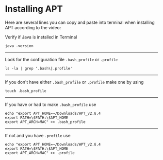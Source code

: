 # Installing APT

Here are several lines you can copy and paste into terminal when installing APT according to the video:


Verify if Java is installed in Terminal

    java -version

---

Look for the configuration file `.bash_profile` or `.profile`

    ls -la | grep '.bash\|.profile'
        
---

If you don't have either `.bash_profile` or `.profile` make one by using

    touch .bash_profile

---

If you have or had to make `.bash_profile` use 

    echo "export APT_HOME=~/Downloads/APT_v2.8.4
    export PATH=\$PATH:\$APT_HOME
    export APT_ARCH=MAC" >> .bash_profile

---

If not and you have `.profile` use

    echo "export APT_HOME=~/Downloads/APT_v2.8.4
    export PATH=\$PATH:\$APT_HOME
    export APT_ARCH=MAC" >> .profile

